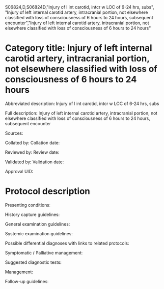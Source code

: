 S06824,D,S06824D,"Injury of l int carotid, intcr w LOC of 6-24 hrs, subs", "Injury of left internal carotid artery, intracranial portion, not elsewhere classified with loss of consciousness of 6 hours to 24 hours, subsequent encounter","Injury of left internal carotid artery, intracranial portion, not elsewhere classified with loss of consciousness of 6 hours to 24 hours"
# Category title: Injury of left internal carotid artery, intracranial portion, not elsewhere classified with loss of consciousness of 6 hours to 24 hours

Abbreviated description: Injury of l int carotid, intcr w LOC of 6-24 hrs, subs

Full description: Injury of left internal carotid artery, intracranial portion, not elsewhere classified with loss of consciousness of 6 hours to 24 hours, subsequent encounter

Sources:

Collated by:
Collation date:

Reviewed by:
Review date:

Validated by:
Validation date:

Approval UID:

# Protocol description

Presenting conditions:

History capture guidelines:

General examination guidelines:

Systemic examination guidelines:

Possible differential diagnoses with links to related protocols:

Symptomatic / Palliative management:

Suggested diagnostic tests:

Management:

Follow-up guidelines:
